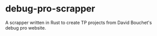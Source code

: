 # debug-pro-scrapper
A scrapper written in Rust to create TP projects from David Bouchet's debug pro website.
